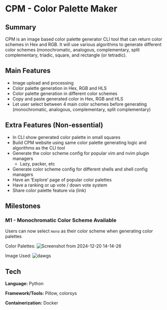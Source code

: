 # CPM - Color Palette Maker

## Summary
CPM is an image based color palette generator CLI tool that can return color schemes in Hex and RGB. It will use various algorithms to generate different color schemes (monochromatic, analogous, complementary, split complementary, triadic, square, and rectangle (or tetradic).

## Main Features
- Image upload and processing
- Color palette generation in Hex, RGB and HLS
- Color palette generation in different color schemes
- Copy and paste generated color in Hex, RGB and HLS
- Let user select between 4 main color schemes before generating (monochromatic, analogous, complementary, split complementary)

## Extra Features (Non-essential)

- In CLI show generated color palette in small squares
- Build CPM website using same color palette generating logic and algorithms as the CLI tool
- Generate the color scheme config for popular vim and nvim plugin managers
    - Lazy, packer, etc
- Generate color scheme config for different shells and shell config managers
- Have an ‘Explore’ page of popular color palettes
- Have a ranking or up vote / down vote system
- Share color palette feature via (link)


## Milestones
### M1 - Monochromatic Color Scheme Available
Users can now select `mono` as their color scheme when generating color palettes

Color Palettes:
![Screenshot from 2024-12-20 14-14-26](https://github.com/user-attachments/assets/3b2b0eb4-6230-4bd3-bbe0-3172b6ce9026)

Image Used:
![dawgs](https://github.com/user-attachments/assets/fd59fad1-ae76-4e27-bb4c-a8507e203a2f)

## Tech

**Language:** Python

**Framework/Tools:** Pillow, colorsys

**Containerization:** Docker
